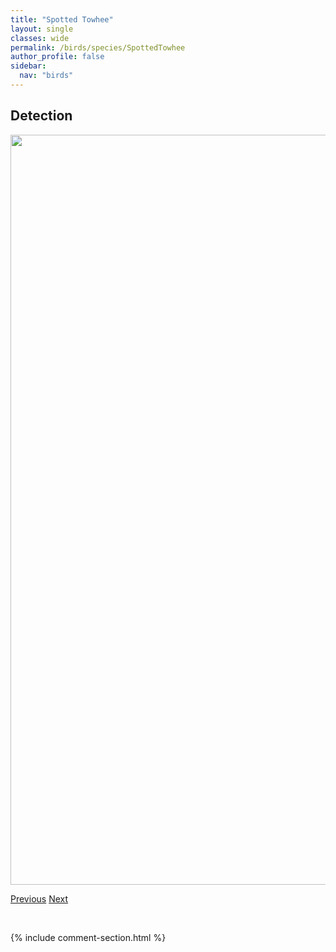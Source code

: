 ```yaml
---
title: "Spotted Towhee"
layout: single
classes: wide
permalink: /birds/species/SpottedTowhee
author_profile: false
sidebar:
  nav: "birds"
---
```


<h2>Detection</h2>

<a href="https://drive.google.com/uc?export=view&id=1m8SX5UM6CLrXkNF1LN4o1GMgF0WVX6Kq">
<img src="https://drive.google.com/uc?export=view&id=1m8SX5UM6CLrXkNF1LN4o1GMgF0WVX6Kq" height = "1200" width = "800">
</a>

<a href="/DevelopmentWebsite/birds/species/SpottedSandpiper" class="pagination--pager" title="Spotted Sandpiper">Previous</a> <a href="/DevelopmentWebsite/birds/species/SharpshinnedHawk" class="pagination--pager" title="Sharp-shinned Hawk">Next</a>

<p>&nbsp;</p>

{% include comment-section.html %}
